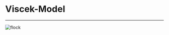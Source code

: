 # Viscek-Model
***

![flock](https://user-images.githubusercontent.com/100057270/183273899-0e47049a-9cc5-4776-9049-3060046b2be6.svg)
